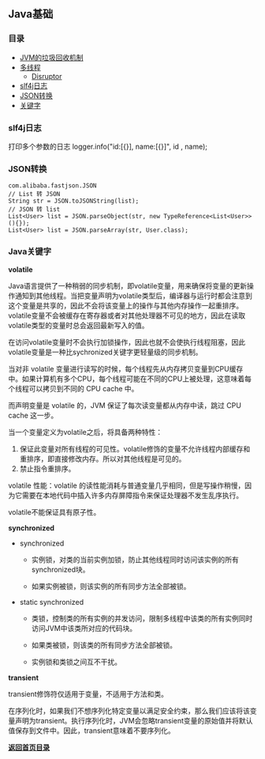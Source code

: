 ## Java基础

### 目录
- [JVM的垃圾回收机制](JVM-GC.md)
- [多线程](Multi-thread.md)
    - [Disruptor](concurrent/LMAX-Disruptor.md)
- [slf4j日志](#slf4j日志)
- [JSON转换](#JSON转换)
- [关键字](#Java关键字)


### slf4j日志

打印多个参数的日志 logger.info("id:[{}], name:[{}]", id , name);

### JSON转换
```text
com.alibaba.fastjson.JSON
// List 转 JSON
String str = JSON.toJSONString(list);
// JSON 转 list
List<User> list = JSON.parseObject(str, new TypeReference<List<User>>(){});
List<User> list = JSON.parseArray(str, User.class);
```
### Java关键字

**volatile**

Java语言提供了一种稍弱的同步机制，即volatile变量，用来确保将变量的更新操作通知到其他线程。当把变量声明为volatile类型后，编译器与运行时都会注意到这个变量是共享的，因此不会将该变量上的操作与其他内存操作一起重排序。volatile变量不会被缓存在寄存器或者对其他处理器不可见的地方，因此在读取volatile类型的变量时总会返回最新写入的值。

在访问volatile变量时不会执行加锁操作，因此也就不会使执行线程阻塞，因此volatile变量是一种比sychronized关键字更轻量级的同步机制。

当对非 volatile 变量进行读写的时候，每个线程先从内存拷贝变量到CPU缓存中。如果计算机有多个CPU，每个线程可能在不同的CPU上被处理，这意味着每个线程可以拷贝到不同的 CPU cache 中。

而声明变量是 volatile 的，JVM 保证了每次读变量都从内存中读，跳过 CPU cache 这一步。

当一个变量定义为volatile之后，将具备两种特性：
1. 保证此变量对所有线程的可见性。volatile修饰的变量不允许线程内部缓存和重排序，即直接修改内存。所以对其他线程是可见的。
2. 禁止指令重排序。
	
volatile 性能：volatile 的读性能消耗与普通变量几乎相同，但是写操作稍慢，因为它需要在本地代码中插入许多内存屏障指令来保证处理器不发生乱序执行。

volatile不能保证具有原子性。

**synchronized**

- synchronized
    
    - 实例锁，对类的当前实例加锁，防止其他线程同时访问该实例的所有synchronized块。

	- 如果实例被锁，则该实例的所有同步方法全部被锁。
- static synchronized 

    - 类锁，控制类的所有实例的并发访问，限制多线程中该类的所有实例同时访问JVM中该类所对应的代码块。
	
	- 如果类被锁，则该类的所有同步方法全部被锁。
	
	- 实例锁和类锁之间互不干扰。

**transient**

transient修饰符仅适用于变量，不适用于方法和类。

在序列化时，如果我们不想序列化特定变量以满足安全约束，那么我们应该将该变量声明为transient。执行序列化时，JVM会忽略transient变量的原始值并将默认值保存到文件中。因此，transient意味着不要序列化。


[**返回首页目录**](../README.md)